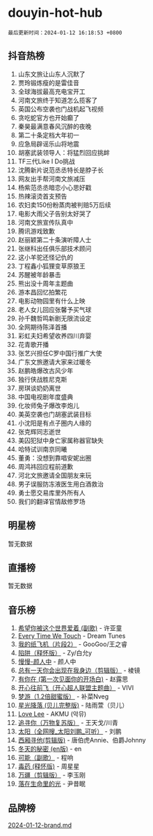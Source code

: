 # douyin-hot-hub

`最后更新时间：2024-01-12 16:18:53 +0800`

## 抖音热榜

1. 山东文旅让山东人沉默了
1. 贾玲锻炼瘦的是雷佳音
1. 全球海拔最高充电宝开工
1. 河南文旅终于知道怎么揽客了
1. 英国公布空袭也门战机起飞视频
1. 贪吃蛇官方也开始癫了
1. 秦昊最满意春风沉醉的夜晚
1. 第二十条定档大年初一
1. 应急局辟谣乐山将地震
1. 胡塞武装领导人：将猛烈回应挑衅
1. TF三代Like I Do挑战
1. 沈腾新片说范丞丞特长是脖子长
1. 网友出手帮河南文旅减压
1. 杨紫范丞丞暗恋小心思好戳
1. 热辣滚烫首支预告
1. 农妇卖150份粉蒸肉被判赔5万后续
1. 电影大雨父子告别太好哭了
1. 河南文旅宣传队真中
1. 腾讯游戏致歉
1. 赵丽颖第二十条演听障人士
1. 张继科出任俱乐部技术顾问
1. 这小羊驼还怪记仇的
1. 丁程鑫小狐狸变草原狼王
1. 苏醒被年龄暴击
1. 熊出没十周年主题曲
1. 游本昌回忆拍繁花
1. 电影动物园里有什么上映
1. 老人女儿回应张馨予买气球
1. 孙千魏哲鸣新剧无限流设定
1. 全网期待陈泽首播
1. 彩虹夫妇希望收养四川弃婴
1. 花青歌开播
1. 张艺兴担任C罗中国行推广大使
1. 广东文旅邀请大家来过暖冬
1. 赵鹏皓爆改古风少年
1. 独行侠战胜尼克斯
1. 房琪谈奶奶离世
1. 中国电视剧年度盛典
1. 化妆师兔子爆改李炮儿
1. 美英空袭也门胡塞武装目标
1. 小沈阳是有点子圈内人缘的
1. 张克辉同志逝世
1. 美囚犯狱中身亡家属称器官缺失
1. 哈特试训南京同曦
1. 董勇：没想到靠唱安妮出圈
1. 周鸿祎回应程前道歉
1. 河北文旅邀请全国朋友来玩
1. 男子误服防冻液医生用白酒救治
1. 勇士愿交易库里外所有人
1. 我们的翻译官情敌修罗场

## 明星榜

暂无数据

## 直播榜

暂无数据

## 音乐榜

1. [希望你被这个世界爱着 (副歌)](https://sf86-cdn-tos.douyinstatic.com/obj/tos-cn-ve-2774/oUHCmWQfZlE3QQBKBeD8rCFLpJzPgCpImhsxMt) - 许亚童
1. [Every Time We Touch](https://sf86-cdn-tos.douyinstatic.com/obj/tos-cn-ve-2774/ogN6lUKQeBBfEVhIOMikG1CcJjugxk1tztZyhP) - Dream Tunes
1. [我的纸飞机（片段2）](https://sf86-cdn-tos.douyinstatic.com/obj/tos-cn-ve-2774/oM2ZrKcg2CD5AeRB2gkeXOFB1IxAGJdZPazYHf) - GooGoo/王之睿
1. [陷阱（释怀版）](https://sf86-cdn-tos.douyinstatic.com/obj/tos-cn-ve-2774/oE8C21LeZrzKLDFfQYgMzx4GAIHageG5IzayY7) - Zy/白允y
1. [慢慢-颜人中](https://sf3-cdn-tos.douyinstatic.com/obj/tos-cn-ve-2774/ocjHNfBXdBxQNC8ZGAeoLMFTUgtBg8bkExunDC) - 颜人中
1. [总有一天你会出现在我身边（剪辑版）](https://sf86-cdn-tos.douyinstatic.com/obj/tos-cn-ve-2774/oMLsHwhWW7CYoAhoWB9EXUQIzNBsfAJxpAoxCU) - 棱镜
1. [有你在 (第一次见面你的开场白)](https://sf3-cdn-tos.douyinstatic.com/obj/tos-cn-ve-2774/oAthrQ3ClJBfI57uBoFEgNDYtNCZ0TSYQQfxQ0) - 赵露思
1. [开心往前飞（开心超人联盟主题曲）](https://sf86-cdn-tos.douyinstatic.com/obj/tos-cn-ve-2774/9d8fb7c82cf1421fb93a9fe925275e0a) - VIVI
1. [梦游（1.2倍甜蜜版）](https://sf3-cdn-tos.douyinstatic.com/obj/tos-cn-ve-2774/o4gyAUm8hwufoEABmwVIiQtHsFuGzAEEWtNMzo) - 补菜Nveg
1. [星光降落 (贝儿完整版)](https://sf6-cdn-tos.douyinstatic.com/obj/tos-cn-ve-2774/okwB9hAwyAtsFFkFBzAX1hOOfQuIoMNs0W2Mwr) - 陆雨萱（贝儿）
1. [Love Lee](https://sf6-cdn-tos.douyinstatic.com/obj/tos-cn-ve-2774/o05GbkJGbCBTdDnMtB0fwOYgkeZp23vrWQDQBS) - AKMU (악뮤)
1. [追寻你（万物复苏版）](https://sf86-cdn-tos.douyinstatic.com/obj/tos-cn-ve-2774/oYeAZJsbjIDit9APmBg8u6uDUQnHmoCf3gbo74) - 王天戈/川青
1. [太阳（全网搜_太阳刘鹏_可听）](https://sf3-cdn-tos.douyinstatic.com/obj/tos-cn-ve-2774/ogWbyIQnlBFImVbeDocRdCIYtBHlbJXgfZMvgz) - 刘鹏
1. [西厢寻他(剪辑版)](https://sf3-cdn-tos.douyinstatic.com/obj/tos-cn-ve-2774/oUsAVfAQKlRNxEv5qxvIB8o5qmIWUcXbzJKJhw) - 唐伯虎Annie、伯爵Johnny
1. [冬天的秘密 (en版)](https://sf86-cdn-tos.douyinstatic.com/obj/tos-cn-ve-2774/okIuMHDdzyf3FjGK4Lphe1vfHcQaPIHAg0Z4CR) - en
1. [可能（副歌）](https://sf3-cdn-tos.douyinstatic.com/obj/tos-cn-ve-2774/cde1731888894259b333569393c2fb51) - 程响
1. [毒药 (释怀版)](https://sf86-cdn-tos.douyinstatic.com/obj/tos-cn-ve-2774/oYILMEAzspdZBIzy4frJNB8ZHPHWAhiwowd4Ad) - 周星星
1. [万疆（剪辑版）](https://sf86-cdn-tos.douyinstatic.com/obj/tos-cn-ve-2774/ooG7oVgFlDTelKCjCsTTobQvbdtj1BBQXnfZd8) - 李玉刚
1. [落在生命里的光](https://sf6-cdn-tos.douyinstatic.com/obj/tos-cn-ve-2774/d9ffa8c090124ea58bb10df9b510c01d) - 尹昔眠

## 品牌榜

[2024-01-12-brand.md](2024-01-12-brand.md)
